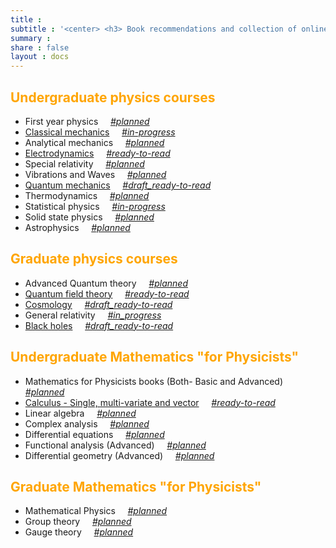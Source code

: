 ```yaml
---
title :
subtitle : '<center> <h3> Book recommendations and collection of online resources for different topics </h3> </center>'
summary : 
share : false
layout : docs 
---
```




## <span style="color:orange">Undergraduate physics courses </span>

- First year physics    $~~~$  *<u>#planned</u>*
- [Classical mechanics]({{<ref"ug/cm">}}) $~~~$      *<u>#in-progress</u>*
- Analytical mechanics $~~~$      *<u>#planned</u>*
- [Electrodynamics]({{<ref"ug/ed">}}) $~~~$     *<u>#ready-to-read</u>*
- Special relativity $~~~$      *<u>#planned</u>*
- Vibrations and Waves $~~~$      *<u>#planned</u>*
- [Quantum mechanics]({{<ref"ug/qm">}}) $~~~$      *<u>#draft_ready-to-read</u>*
- Thermodynamics $~~~$      *<u>#planned</u>*
- Statistical physics $~~~$      *<u>#in-progress</u>*
- Solid state physics $~~~$      *<u>#planned</u>* 
- Astrophysics $~~~$      *<u>#planned</u>*

## <span style="color:orange"> Graduate physics courses </span>

- Advanced Quantum theory $~~~$     *<u>#planned</u>*
- [Quantum field theory]({{<ref"grad/qft">}})  $~~~$    *<u>#ready-to-read</u>*
- [Cosmology]({{<ref"grad/cosmology">}})  $~~~$    *<u>#draft_ready-to-read</u>*
- General relativity $~~~$     *<u>#in_progress</u>*
- [Black holes]({{<ref"grad/bh">}}) $~~~$     *<u>#draft_ready-to-read</u>*

## <span style="color:orange"> Undergraduate Mathematics "for Physicists" </span>

- Mathematics for Physicists books (Both- Basic and Advanced) $~~~$     *<u>#planned</u>*
- [Calculus - Single, multi-variate and vector]({{<ref"math/calculus">}}) $~~~$     *<u>#ready-to-read</u>*
- Linear algebra $~~~$     *<u>#planned</u>*
- Complex analysis $~~~$     *<u>#planned</u>*
- Differential equations  $~~~$    *<u>#planned</u>*
- Functional analysis (Advanced)  $~~~$    *<u>#planned</u>*
- Differential geometry (Advanced) $~~~$      *<u>#planned</u>*

## <span style="color:orange"> Graduate Mathematics "for Physicists" </span>

- Mathematical Physics  $~~~$    *<u>#planned</u>*
- Group theory  $~~~$    *<u>#planned</u>*
- Gauge theory  $~~~$    *<u>#planned</u>*


